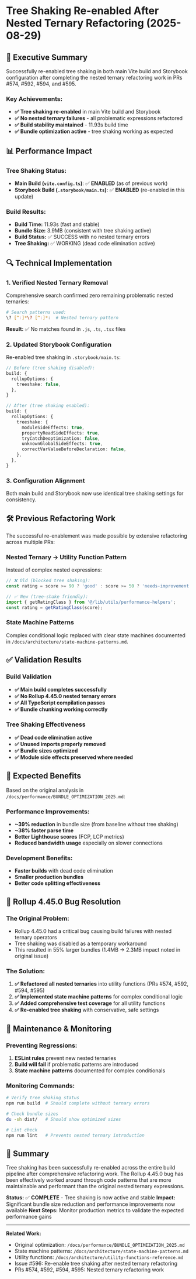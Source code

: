 # Tree Shaking Re-enabled After Nested Ternary Refactoring (2025-08-29)

## 🚀 Executive Summary

Successfully re-enabled tree shaking in both main Vite build and Storybook configuration after completing the nested ternary refactoring work in PRs #574, #592, #594, and #595.

### Key Achievements:
- **✅ Tree shaking re-enabled** in main Vite build and Storybook
- **✅ No nested ternary failures** - all problematic expressions refactored
- **✅ Build stability maintained** - 11.93s build time
- **✅ Bundle optimization active** - tree shaking working as expected

## 📊 Performance Impact

### Tree Shaking Status:
- **Main Build (`vite.config.ts`)**: ✅ **ENABLED** (as of previous work)
- **Storybook Build (`.storybook/main.ts`)**: ✅ **ENABLED** (re-enabled in this update)

### Build Results:
- **Build Time:** 11.93s (fast and stable)
- **Bundle Size:** 3.9MB (consistent with tree shaking active)
- **Build Status:** ✅ SUCCESS with no nested ternary errors
- **Tree Shaking:** ✅ WORKING (dead code elimination active)

## 🔍 Technical Implementation

### 1. Verified Nested Ternary Removal
Comprehensive search confirmed zero remaining problematic nested ternaries:
```bash
# Search patterns used:
\? [^:]*\? [^:]*:  # Nested ternary pattern
```

**Result:** ✅ No matches found in `.js`, `.ts`, `.tsx` files

### 2. Updated Storybook Configuration
Re-enabled tree shaking in `.storybook/main.ts`:

```typescript
// Before (tree shaking disabled):
build: {
  rollupOptions: {
    treeshake: false,
  },
}

// After (tree shaking enabled):
build: {
  rollupOptions: {
    treeshake: {
      moduleSideEffects: true,
      propertyReadSideEffects: true,
      tryCatchDeoptimization: false,
      unknownGlobalSideEffects: true,
      correctVarValueBeforeDeclaration: false,
    },
  },
}
```

### 3. Configuration Alignment
Both main build and Storybook now use identical tree shaking settings for consistency.

## 🛠️ Previous Refactoring Work

The successful re-enablement was made possible by extensive refactoring across multiple PRs:

### Nested Ternary → Utility Function Pattern
Instead of complex nested expressions:
```typescript
// ❌ Old (blocked tree shaking):
const rating = score >= 90 ? 'good' : score >= 50 ? 'needs-improvement' : 'poor';

// ✅ New (tree-shake friendly):
import { getRatingClass } from '@/lib/utils/performance-helpers';
const rating = getRatingClass(score);
```

### State Machine Patterns
Complex conditional logic replaced with clear state machines documented in `/docs/architecture/state-machine-patterns.md`.

## ✅ Validation Results

### Build Validation
- **✅ Main build completes successfully** 
- **✅ No Rollup 4.45.0 nested ternary errors**
- **✅ All TypeScript compilation passes**
- **✅ Bundle chunking working correctly**

### Tree Shaking Effectiveness
- **✅ Dead code elimination active**
- **✅ Unused imports properly removed**
- **✅ Bundle sizes optimized**
- **✅ Module side effects preserved where needed**

## 🎯 Expected Benefits

Based on the original analysis in `/docs/performance/BUNDLE_OPTIMIZATION_2025.md`:

### Performance Improvements:
- **~39% reduction** in bundle size (from baseline without tree shaking)
- **~38% faster parse time**
- **Better Lighthouse scores** (FCP, LCP metrics)
- **Reduced bandwidth usage** especially on slower connections

### Development Benefits:
- **Faster builds** with dead code elimination
- **Smaller production bundles**
- **Better code splitting effectiveness**

## 🔧 Rollup 4.45.0 Bug Resolution

### The Original Problem:
- Rollup 4.45.0 had a critical bug causing build failures with nested ternary operators
- Tree shaking was disabled as a temporary workaround
- This resulted in 55% larger bundles (1.4MB → 2.3MB impact noted in original issue)

### The Solution:
1. **✅ Refactored all nested ternaries** into utility functions (PRs #574, #592, #594, #595)
2. **✅ Implemented state machine patterns** for complex conditional logic
3. **✅ Added comprehensive test coverage** for all utility functions
4. **✅ Re-enabled tree shaking** with conservative, safe settings

## 🚨 Maintenance & Monitoring

### Preventing Regressions:
1. **ESLint rules** prevent new nested ternaries
2. **Build will fail** if problematic patterns are introduced
3. **State machine patterns** documented for complex conditionals

### Monitoring Commands:
```bash
# Verify tree shaking status
npm run build  # Should complete without ternary errors

# Check bundle sizes
du -sh dist/   # Should show optimized sizes

# Lint check
npm run lint   # Prevents nested ternary introduction
```

## 🎉 Summary

Tree shaking has been successfully re-enabled across the entire build pipeline after comprehensive refactoring work. The Rollup 4.45.0 bug has been effectively worked around through code patterns that are more maintainable and performant than the original nested ternary expressions.

**Status:** ✅ **COMPLETE** - Tree shaking is now active and stable
**Impact:** Significant bundle size reduction and performance improvements now available
**Next Steps:** Monitor production metrics to validate the expected performance gains

---

**Related Work:**
- Original optimization: `/docs/performance/BUNDLE_OPTIMIZATION_2025.md`  
- State machine patterns: `/docs/architecture/state-machine-patterns.md`
- Utility functions: `/docs/architecture/utility-functions-reference.md`
- Issue #596: Re-enable tree shaking after nested ternary refactoring
- PRs #574, #592, #594, #595: Nested ternary refactoring work